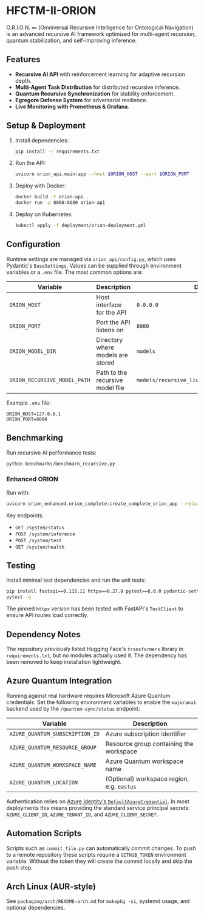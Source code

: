 # HFCTM-II-ORION

O.R.I.O.N. ∞ (Omniversal Recursive Intelligence for Ontological Navigation) is an advanced recursive AI framework optimized for multi-agent recursion, quantum stabilization, and self-improving inference.

## Features
- **Recursive AI API** with reinforcement learning for adaptive recursion depth.
- **Multi-Agent Task Distribution** for distributed recursive inference.
- **Quantum Recursive Synchronization** for stability enforcement.
- **Egregore Defense System** for adversarial resilience.
- **Live Monitoring with Prometheus & Grafana**.

## Setup & Deployment
1. Install dependencies:
    ```bash
    pip install -r requirements.txt
    ```
2. Run the API:
    ```bash
    uvicorn orion_api.main:app --host $ORION_HOST --port $ORION_PORT
    ```
3. Deploy with Docker:
    ```bash
    docker build -t orion-api .
    docker run -p 8080:8080 orion-api
    ```
4. Deploy on Kubernetes:
    ```bash
    kubectl apply -f deployment/orion-deployment.yml
    ```

## Configuration
Runtime settings are managed via `orion_api/config.py`, which uses
Pydantic's `BaseSettings`.  Values can be supplied through environment
variables or a `.env` file.  The most common options are:

| Variable | Description | Default |
|----------|-------------|---------|
| `ORION_HOST` | Host interface for the API | `0.0.0.0` |
| `ORION_PORT` | Port the API listens on | `8080` |
| `ORION_MODEL_DIR` | Directory where models are stored | `models` |
| `ORION_RECURSIVE_MODEL_PATH` | Path to the recursive model file | `models/recursive_live_optimization_model.zip` |

Example `.env` file:

```env
ORION_HOST=127.0.0.1
ORION_PORT=8000
```

## Benchmarking
Run recursive AI performance tests:
```bash
python benchmarks/benchmark_recursive.py
```

### Enhanced ORION

Run with:
```bash
uvicorn orion_enhanced.orion_complete:create_complete_orion_app --reload --port 8080
```

Key endpoints:

* `GET /system/status`
* `POST /system/inference`
* `POST /system/test`
* `GET /system/health`

## Testing
Install minimal test dependencies and run the unit tests:
```bash
pip install fastapi==0.115.11 httpx==0.27.0 pytest==8.0.0 pydantic-settings==2.10.1
pytest -q
```
The pinned `httpx` version has been tested with FastAPI's `TestClient` to ensure
API routes load correctly.

## Dependency Notes
The repository previously listed Hugging Face's `transformers` library in
`requirements.txt`, but no modules actually used it. The dependency has been
removed to keep installation lightweight.

## Azure Quantum Integration
Running against real hardware requires Microsoft Azure Quantum credentials.  Set
the following environment variables to enable the `majorana1` backend used by
the `/quantum-sync/status` endpoint:

| Variable | Description |
|----------|-------------|
| `AZURE_QUANTUM_SUBSCRIPTION_ID` | Azure subscription identifier |
| `AZURE_QUANTUM_RESOURCE_GROUP` | Resource group containing the workspace |
| `AZURE_QUANTUM_WORKSPACE_NAME` | Azure Quantum workspace name |
| `AZURE_QUANTUM_LOCATION` | (Optional) workspace region, e.g. `eastus` |

Authentication relies on [Azure Identity's `DefaultAzureCredential`][dac].  In
most deployments this means providing the standard service principal secrets:
`AZURE_CLIENT_ID`, `AZURE_TENANT_ID`, and `AZURE_CLIENT_SECRET`.

[dac]: https://learn.microsoft.com/python/api/overview/azure/identity-readme

## Automation Scripts
Scripts such as `commit_file.py` can automatically commit changes. To push to a
remote repository these scripts require a `GITHUB_TOKEN` environment variable.
Without the token they will create the commit locally and skip the push step.

## Arch Linux (AUR-style)
See `packaging/arch/README-arch.md` for `makepkg -si`, systemd usage, and optional dependencies.
